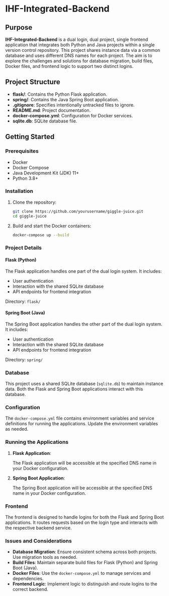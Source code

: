 # IHF-Integrated-Backend


## Purpose

**IHF-Integrated-Backend** is a dual login, dual project, single frontend application that integrates both Python and Java projects within a single version control repository. This project shares instance data via a common database and uses different DNS names for each project. The aim is to explore the challenges and solutions for database migration, build files, Docker files, and frontend logic to support two distinct logins.

## Project Structure

- **flask/**: Contains the Python Flask application.
- **spring/**: Contains the Java Spring Boot application.
- **.gitignore**: Specifies intentionally untracked files to ignore.
- **README.md**: Project documentation.
- **docker-compose.yml**: Configuration for Docker services.
- **sqlite.db**: SQLite database file.

## Getting Started

### Prerequisites

- Docker
- Docker Compose
- Java Development Kit (JDK) 11+
- Python 3.8+

### Installation

1. Clone the repository:

    ```bash
    git clone https://github.com/yourusername/giggle-juice.git
    cd giggle-juice
    ```

2. Build and start the Docker containers:

    ```bash
    docker-compose up --build
    ```

### Project Details

#### Flask (Python)

The Flask application handles one part of the dual login system. It includes:

- User authentication
- Interaction with the shared SQLite database
- API endpoints for frontend integration

Directory: `flask/`

#### Spring Boot (Java)

The Spring Boot application handles the other part of the dual login system. It includes:

- User authentication
- Interaction with the shared SQLite database
- API endpoints for frontend integration

Directory: `spring/`

### Database

This project uses a shared SQLite database (`sqlite.db`) to maintain instance data. Both the Flask and Spring Boot applications interact with this database.

### Configuration

The `docker-compose.yml` file contains environment variables and service definitions for running the applications. Update the environment variables as needed.

### Running the Applications

1. **Flask Application**:

    The Flask application will be accessible at the specified DNS name in your Docker configuration.

2. **Spring Boot Application**:

    The Spring Boot application will be accessible at the specified DNS name in your Docker configuration.

### Frontend

The frontend is designed to handle logins for both the Flask and Spring Boot applications. It routes requests based on the login type and interacts with the respective backend service.

### Issues and Considerations

- **Database Migration**: Ensure consistent schema across both projects. Use migration tools as needed.
- **Build Files**: Maintain separate build files for Flask (Python) and Spring Boot (Java).
- **Docker Files**: Use the `docker-compose.yml` to manage services and dependencies.
- **Frontend Logic**: Implement logic to distinguish and route logins to the correct backend.
